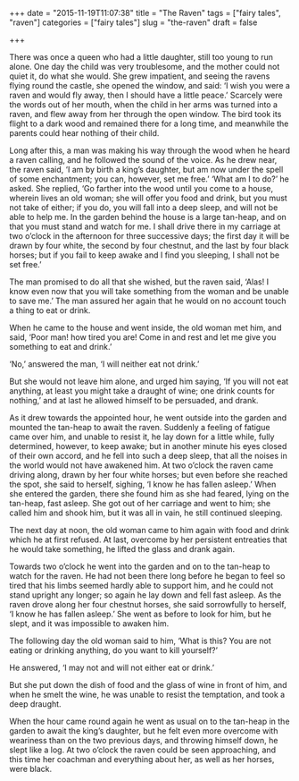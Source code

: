 +++
date = "2015-11-19T11:07:38"
title = "The Raven"
tags = ["fairy tales", "raven"]
categories = ["fairy tales"]
slug = "the-raven"
draft = false

+++

There was once a queen who had a little daughter, still too young to run alone. One day the child was very troublesome, and the mother could not quiet it, do what she would. She grew impatient, and seeing the ravens flying round the castle, she opened the window, and said: ‘I wish you were a raven and would fly away, then I should have a little peace.’ Scarcely were the words out of her mouth, when the child in her arms was turned into a raven, and flew away from her through the open window. The bird took its flight to a dark wood and remained there for a long time, and meanwhile the parents could hear nothing of their child.

Long after this, a man was making his way through the wood when he heard a raven calling, and he followed the sound of the voice. As he drew near, the raven said, ‘I am by birth a king’s daughter, but am now under the spell of some enchantment; you can, however, set me free.’ ‘What am I to do?’ he asked. She replied, ‘Go farther into the wood until you come to a house, wherein lives an old woman; she will offer you food and drink, but you must not take of either; if you do, you will fall into a deep sleep, and will not be able to help me. In the garden behind the house is a large tan-heap, and on that you must stand and watch for me. I shall drive there in my carriage at two o’clock in the afternoon for three successive days; the first day it will be drawn by four white, the second by four chestnut, and the last by four black horses; but if you fail to keep awake and I find you sleeping, I shall not be set free.’

The man promised to do all that she wished, but the raven said, ‘Alas! I know even now that you will take something from the woman and be unable to save me.’ The man assured her again that he would on no account touch a thing to eat or drink.

When he came to the house and went inside, the old woman met him, and said, ‘Poor man! how tired you are! Come in and rest and let me give you something to eat and drink.’

‘No,’ answered the man, ‘I will neither eat not drink.’

But she would not leave him alone, and urged him saying, ‘If you will not eat anything, at least you might take a draught of wine; one drink counts for nothing,’ and at last he allowed himself to be persuaded, and drank.

As it drew towards the appointed hour, he went outside into the garden and mounted the tan-heap to await the raven. Suddenly a feeling of fatigue came over him, and unable to resist it, he lay down for a little while, fully determined, however, to keep awake; but in another minute his eyes closed of their own accord, and he fell into such a deep sleep, that all the noises in the world would not have awakened him. At two o’clock the raven came driving along, drawn by her four white horses; but even before she reached the spot, she said to herself, sighing, ‘I know he has fallen asleep.’ When she entered the garden, there she found him as she had feared, lying on the tan-heap, fast asleep. She got out of her carriage and went to him; she called him and shook him, but it was all in vain, he still continued sleeping.

The next day at noon, the old woman came to him again with food and drink which he at first refused. At last, overcome by her persistent entreaties that he would take something, he lifted the glass and drank again.

Towards two o’clock he went into the garden and on to the tan-heap to watch for the raven. He had not been there long before he began to feel so tired that his limbs seemed hardly able to support him, and he could not stand upright any longer; so again he lay down and fell fast asleep. As the raven drove along her four chestnut horses, she said sorrowfully to herself, ‘I know he has fallen asleep.’ She went as before to look for him, but he slept, and it was impossible to awaken him.

The following day the old woman said to him, ‘What is this? You are not eating or drinking anything, do you want to kill yourself?’

He answered, ‘I may not and will not either eat or drink.’

But she put down the dish of food and the glass of wine in front of him, and when he smelt the wine, he was unable to resist the temptation, and took a deep draught.

When the hour came round again he went as usual on to the tan-heap in the garden to await the king’s daughter, but he felt even more overcome with weariness than on the two previous days, and throwing himself down, he slept like a log. At two o’clock the raven could be seen approaching, and this time her coachman and everything about her, as well as her horses, were black.
